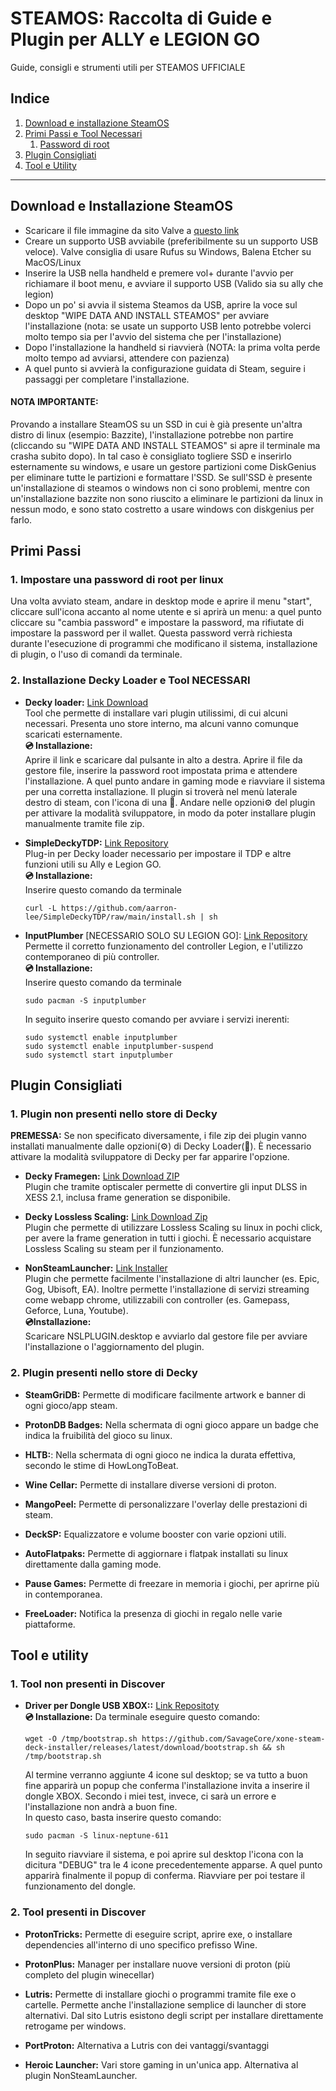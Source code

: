 # STEAMOS: Raccolta di Guide e Plugin per ALLY e LEGION GO
Guide, consigli e strumenti utili per STEAMOS UFFICIALE

## Indice
1. [Download e installazione SteamOS](#download-e-installazione-steamos)
2. [Primi Passi e Tool Necessari](#primi-passi)
   1. [Password di root](#1-impostare-una-password-di-root-per-linux) 
3. [Plugin Consigliati](#plugin-consigliati)
4. [Tool e Utility](#tool-e-utility)

---

## Download e Installazione SteamOS

- Scaricare il file immagine da sito Valve a [questo link](https://store.steampowered.com/steamos/download/?ver=steamdeck&snr=100601___)
- Creare un supporto USB avviabile (preferibilmente su un supporto USB veloce). Valve consiglia di usare Rufus su Windows, Balena Etcher su MacOS/Linux
- Inserire la USB nella handheld e premere vol+ durante l'avvio per richiamare il boot menu, e avviare il supporto USB (Valido sia su ally che legion)
- Dopo un po' si avvia il sistema Steamos da USB, aprire la voce sul desktop "WIPE DATA AND INSTALL STEAMOS" per avviare l'installazione (nota: se usate un supporto USB lento potrebbe volerci molto tempo sia per l'avvio del sistema che per l'installazione)
- Dopo l'installazione la handheld si riavvierà (NOTA: la prima volta perde molto tempo ad avviarsi, attendere con pazienza)
- A quel punto si avvierà la configurazione guidata di Steam, seguire i passaggi per completare l'installazione.

#### NOTA IMPORTANTE: 
Provando a installare SteamOS su un SSD in cui è già presente un'altra distro di linux (esempio: Bazzite), l'installazione potrebbe non partire (cliccando su "WIPE DATA AND INSTALL STEAMOS" si apre il terminale ma crasha subito dopo). In tal caso è consigliato togliere SSD e inserirlo esternamente su windows, e usare un gestore partizioni come DiskGenius per eliminare tutte le partizioni e formattare l'SSD. 
Se sull'SSD è presente un'installazione di steamos o windows non ci sono problemi, mentre con un'installazione bazzite non sono riuscito a eliminare le partizioni da linux in nessun modo, e sono stato costretto a usare windows con diskgenius per farlo.

## Primi Passi

### 1. Impostare una password di root per linux

Una volta avviato steam, andare in desktop mode e aprire il menu "start", cliccare sull'icona accanto al nome utente e si aprirà un menu: a quel punto cliccare su "cambia password" e impostare la password, ma rifiutate di impostare la password per il wallet.
Questa password verrà richiesta durante l'esecuzione di programmi che modificano il sistema, installazione di plugin, o l'uso di comandi da terminale.

### 2. Installazione Decky Loader e Tool NECESSARI

- **Decky loader:** [Link Download](https://decky.xyz/) <br>
Tool che permette di installare vari plugin utilissimi, di cui alcuni necessari. Presenta uno store interno, ma alcuni vanno comunque scaricati esternamente. <br> 
**💿 Installazione:** <br>
  Aprire il link e scaricare dal pulsante in alto a destra. Aprire il file da gestore file, inserire la password root impostata prima e attendere l'installazione. A quel punto andare in gaming mode e riavviare il sistema per una corretta installazione. Il plugin si troverà nel menù laterale destro di steam, con l'icona di una 🔌. Andare nelle opzioni⚙️ del plugin per attivare la modalità sviluppatore, in modo da poter installare plugin manualmente tramite file zip. 
  
- **SimpleDeckyTDP:** [Link Repository](https://github.com/aarron-lee/SimpleDeckyTDP) <br>
Plug-in per Decky loader necessario per impostare il TDP e altre funzioni utili su Ally e Legion GO. <br>
**💿 Installazione:** <br>
  Inserire questo comando da terminale
  ```
  curl -L https://github.com/aarron-lee/SimpleDeckyTDP/raw/main/install.sh | sh
- **InputPlumber** [NECESSARIO SOLO SU LEGION GO]: [Link Repository](https://github.com/ShadowBlip/InputPlumber) <br>
Permette il corretto funzionamento del controller Legion, e l'utilizzo contemporaneo di più controller. <br>
**💿 Installazione:** <br>
  Inserire questo comando da terminale
  ```
  sudo pacman -S inputplumber 
  ```
  In seguito inserire questo comando per avviare i servizi inerenti:
  ```
  sudo systemctl enable inputplumber
  sudo systemctl enable inputplumber-suspend
  sudo systemctl start inputplumber
  ```

## Plugin Consigliati

### 1. Plugin non presenti nello store di Decky
**PREMESSA:** Se non specificato diversamente, i file zip dei plugin vanno installati manualmente dalle opzioni(⚙️) di Decky Loader(🔌). È necessario attivare la modalità sviluppatore di Decky per far apparire l'opzione.

- **Decky Framegen:** [Link Download ZIP](https://github.com/xXJSONDeruloXx/Decky-Framegen/releases) <br>
Plugin che tramite optiscaler permette di convertire gli input DLSS in XESS 2.1, inclusa frame generation se disponibile. <br>

- **Decky Lossless Scaling:** [Link Download Zip](https://github.com/xXJSONDeruloXx/decky-lossless-scaling-vk/releases) <br>
Plugin che permette di utilizzare Lossless Scaling su linux in pochi click, per avere la frame generation in tutti i giochi. È necessario acquistare Lossless Scaling su steam per il funzionamento.

- **NonSteamLauncher:** [Link Installer](https://github.com/moraroy/NonSteamLaunchers-On-Steam-Deck/releases) <br>
  Plugin che permette facilmente l'installazione di altri launcher (es. Epic, Gog, Ubisoft, EA). Inoltre permette l'installazione di servizi streaming come webapp chrome, utilizzabili con controller (es. Gamepass, Geforce, Luna, Youtube). <br>
  **💿Installazione:** <br>
  Scaricare NSLPLUGIN.desktop e avviarlo dal gestore file per avviare l'installazione o l'aggiornamento del plugin.

### 2. Plugin presenti nello store di Decky

- **SteamGriDB:** Permette di modificare facilmente artwork e banner di ogni gioco/app steam.
  
- **ProtonDB Badges:** Nella schermata di ogni gioco appare un badge che indica la fruibilità del gioco su linux.
    
- **HLTB:**: Nella schermata di ogni gioco ne indica la durata effettiva, secondo le stime di HowLongToBeat.

- **Wine Cellar:** Permette di installare diverse versioni di proton.

- **MangoPeel:** Permette di personalizzare l'overlay delle prestazioni di steam.

- **DeckSP:** Equalizzatore e volume booster con varie opzioni utili.

- **AutoFlatpaks:** Permette di aggiornare i flatpak installati su linux direttamente dalla gaming mode.

- **Pause Games:** Permette di freezare in memoria i giochi, per aprirne più in contemporanea.

- **FreeLoader:** Notifica la presenza di giochi in regalo nelle varie piattaforme.

## Tool e utility

### 1. Tool non presenti in Discover

- **Driver per Dongle USB XBOX::** [Link Repositoty](https://github.com/SavageCore/xone-steam-deck-installer) <br>
**💿 Installazione:** Da terminale eseguire questo comando:
  ```
  wget -O /tmp/bootstrap.sh https://github.com/SavageCore/xone-steam-deck-installer/releases/latest/download/bootstrap.sh && sh /tmp/bootstrap.sh
  ```
  Al termine verranno aggiunte 4 icone sul desktop; se va tutto a buon fine apparirà un popup che conferma l'installazione invita a inserire il dongle XBOX. Secondo i miei test, invece, ci sarà un errore e l'installazione non andrà a buon fine. <br>
  In questo caso, basta inserire questo comando:
  ```
  sudo pacman -S linux-neptune-611
  ```
  In seguito riavviare il sistema, e poi aprire sul desktop l'icona con la dicitura "DEBUG" tra le 4 icone precedentemente apparse. A quel punto apparirà finalmente il popup di conferma. Riavviare per poi testare il funzionamento del dongle.

### 2. Tool presenti in Discover

- **ProtonTricks:** Permette di eseguire script, aprire exe, o installare dependencies all'interno di uno specifico prefisso Wine.

- **ProtonPlus:** Manager per installare nuove versioni di proton (più completo del plugin winecellar)

- **Lutris:** Permette di installare giochi o programmi tramite file exe o cartelle. Permette anche l'installazione semplice di launcher di store alternativi. Dal sito Lutris esistono degli script per installare direttamente retrogame per windows.

- **PortProton:** Alternativa a Lutris con dei vantaggi/svantaggi

- **Heroic Launcher:** Vari store gaming in un'unica app. Alternativa al plugin NonSteamLauncher.
  
  



